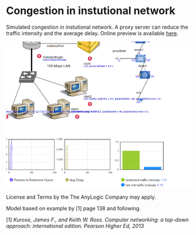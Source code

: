 # Congestion in instutional network 
Simulated congestion in instutional network. A proxy server can reduce the traffic intensity and the average delay.
Online preview is available [here](https://cloud.anylogic.com/model/2ec9cf46-6b4f-48a9-b660-43cce3f54371?mode=SETTINGS&tab=GENERAL).

![preview](https://raw.githubusercontent.com/matthias-herrmann/Proxy/master/preview.PNG?token=AMt9bgG584vpaiaLD6bdV6fD9btq3kNbks5buNvqwA%3D%3D)

License and Terms by the The AnyLogic Company may apply. 

Model based on example by [1] page 138 and following.

[1] *Kurose, James F., and Keith W. Ross. Computer networking: a top-down approach: international edition. Pearson Higher Ed, 2013*
